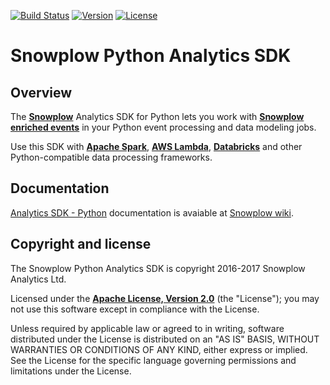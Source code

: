[![Build Status][travis-image]][travis]
[![Version][version-image]][version]
[![License][license-image]][license]

# Snowplow Python Analytics SDK

## Overview

The **[Snowplow][snowplow]** Analytics SDK for Python lets you work with **[Snowplow enriched events][enriched-events]** in your Python event processing and data modeling jobs.

Use this SDK with **[Apache Spark][spark]**, **[AWS Lambda][lambda]**, **[Databricks][databricks]** and other Python-compatible data processing frameworks.

## Documentation

[Analytics SDK - Python][analytics-sdk-python] documentation is avaiable at [Snowplow wiki][snowplow-wiki].


## Copyright and license

The Snowplow Python Analytics SDK is copyright 2016-2017 Snowplow Analytics Ltd.

Licensed under the **[Apache License, Version 2.0][license]** (the "License");
you may not use this software except in compliance with the License.

Unless required by applicable law or agreed to in writing, software
distributed under the License is distributed on an "AS IS" BASIS,
WITHOUT WARRANTIES OR CONDITIONS OF ANY KIND, either express or implied.
See the License for the specific language governing permissions and
limitations under the License.

[snowplow]: http://snowplow.io
[snowplow-wiki]: https://docs.snowplow.io/docs
[enriched-events]: https://docs.snowplow.io/docs/understanding-your-pipeline/canonical-event/

[lambda]: http://docs.aws.amazon.com/lambda/latest/dg/welcome.html
[spark]: http://spark.apache.org/
[databricks]: https://databricks.com/

[analytics-sdk-python]: https://docs.snowplow.io/docs/modeling-your-data/analytics-sdk/analytics-sdk-python/

[license-image]: http://img.shields.io/badge/license-Apache--2-blue.svg?style=flat
[license]: http://www.apache.org/licenses/LICENSE-2.0

[travis-image]: https://travis-ci.org/snowplow/snowplow-python-analytics-sdk.png?branch=master
[travis]: http://travis-ci.org/snowplow/snowplow-python-analytics-sdk

[version-image]: https://badge.fury.io/py/snowplow_analytics_sdk.png
[version]: http://badge.fury.io/py/snowplow_analytics_sdk

